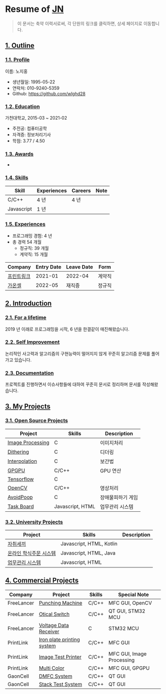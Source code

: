 # Resume of [JN](https://github.com/wlghd28)
> 이 문서는 축약 이력서로써, 각 단원의 링크를 클릭하면, 상세 페이지로 이동합니다.

## [1. Outline](https://github.com/wlghd28/resume/blob/master/DETAIL.md#1-outline)
### [1.1. Profile](https://github.com/wlghd28/resume/blob/master/DETAIL.md#11-outline)
이름: 노지홍

  - 생년월일: 1995-05-22
  - 연락처: 010-9240-5359
  - Github: https://github.com/wlghd28

### [1.2. Education](https://github.com/wlghd28/resume/blob/master/DETAIL.md#12-education)
가천대학교, 2015-03 ~ 2021-02

  - 주전공: 컴퓨터공학
  - 자격증: 정보처리기사
  - 학점: 3.77 / 4.50

### [1.3. Awards](https://github.com/wlghd28/resume/blob/master/DETAIL.md#13-awards)
-

### [1.4. Skills](https://github.com/wlghd28/resume/blob/master/DETAIL.md#14-skills)
Skill        | Experiences | Careers | Note
-------------|-------------|---------|-----------------------------------
C/C++        | 4 년        | 4 년    | 
Javascript   | 1 년        |         |

### [1.5. Experiences](https://github.com/wlghd28/resume/blob/master/DETAIL.md#15-experiences)
  - 프로그래밍 경험: 4 년
  - 총 경력 54 개월
    - 정규직: 39 개월
    - 계약직: 15 개월

Company | Entry Date | Leave Date | Form
--------|------------|------------|-------
[프린트링크](https://github.com/wlghd28/resume/blob/master/DETAIL.md#42-PrintLink) | 2021-01    | 2022-04    | 계약직
[가온셀](https://github.com/wlghd28/resume/blob/master/DETAIL.md#43-GaonCell) | 2022-05 | 재직중 | 정규직


## [2. Introduction](https://github.com/wlghd28/resume/blob/master/DETAIL.md#2-introduction)
### [2.1. For a lifetime](https://github.com/wlghd28/resume/blob/master/DETAIL.md#21-for-a-lifetime)
2019 년 이래로 프로그래밍을 시작, 6 년을 한결같이 매진해왔습니다.

### [2.2. Self Improvement](https://github.com/wlghd28/resume/blob/master/DETAIL.md#22-self-improvement)
논리적인 사고력과 알고리즘의 구현능력이 떨어지지 않게 꾸준히 알고리즘 문제를 풀어가고 있습니다.

### [2.3. Documentation](https://github.com/wlghd28/resume/blob/master/DETAIL.md#23-documentation)
프로젝트를 진행하면서 이슈사항들에 대하여 꾸준히 문서로 정리하며 문서를 작성해왔습니다.

## [3. My Projects](https://github.com/wlghd28/resume/blob/master/DETAIL.md#3-my-projects)
### [3.1. Open Source Projects](https://github.com/wlghd28/resume/blob/master/DETAIL.md#31-open-source-projects)
Project            | Skills           | Description
-------------------|------------------|-----------------------------
[Image Processing](https://github.com/wlghd28/resume/blob/master/DETAIL.md#311-Image-Processing) | C | 이미지처리
[Dithering](https://github.com/wlghd28/resume/blob/master/DETAIL.md#312-Dithering) | C | 디더링
[Interpolation](https://github.com/wlghd28/resume/blob/master/DETAIL.md#313-Interpolation) | C | 보간법 
[GPGPU](https://github.com/wlghd28/resume/blob/master/DETAIL.md#314-GPGPU) | C/C++ | GPU 연산
[Tensorflow](https://github.com/wlghd28/resume/blob/master/DETAIL.md#315-Tensorflow) | C | 
[OpenCV](https://github.com/wlghd28/resume/blob/master/DETAIL.md#316-OpenCV) | C/C++ | 영상처리
[AvoidPoop](https://github.com/wlghd28/resume/blob/master/DETAIL.md#317-AvoidPoop) | C | 장애물피하기 게임
[Task Board](https://github.com/wlghd28/resume/blob/master/DETAIL.md#318-Task-Board) | Javascript, HTML | 업무관리 시스템


### [3.2. University Projects](https://github.com/wlghd28/resume/blob/master/DETAIL.md#32-university-projects)
Project            | Skills           | Description
-------------------|------------------|-----------------------------
[자취세끼](https://github.com/wlghd28/resume/blob/master/DETAIL.md#321-자취세끼)  | Javascript, HTML, Kotlin             | 
[온라인 학식주문 시스템](https://github.com/wlghd28/resume/blob/master/DETAIL.md#322-온라인-학식주문-시스템) | Javascript, HTML, Java | 
[업무관리 시스템](https://github.com/wlghd28/resume/blob/master/DETAIL.md#323-업무관리-시스템)           | Javascript, HTML | 


## [4. Commercial Projects](https://github.com/wlghd28/resume/blob/master/DETAIL.md#4-commercial-projects)
Company        | Project                | Skills              | Special Note
---------------|------------------------|---------------------|---------------------
FreeLancer     | [Punching Machine](https://github.com/wlghd28/resume/blob/master/DETAIL.md#411-Punching-Machine)     | C/C++           | MFC GUI, OpenCV
FreeLancer     | [Otical Switch](https://github.com/wlghd28/resume/blob/master/DETAIL.md#412-Optical-Switch)     | C/C++           | QT GUI, STM32 MCU
FreeLancer     | [Voltage Data Receiver](https://github.com/wlghd28/resume/blob/master/DETAIL.md#413-Voltage-Data-Receiver)     | C           | STM32 MCU
PrintLink      | [Iron plate printing system](https://github.com/wlghd28/resume/blob/master/DETAIL.md#421-Iron-plate-printing-system)     | C/C++           | MFC GUI
PrintLink      | [Image Test Printer](https://github.com/wlghd28/resume/blob/master/DETAIL.md#422-Image-Test-Printer)   | C/C++                 | MFC GUI, Image Processing
PrintLink      | [Multi Color](https://github.com/wlghd28/resume/blob/master/DETAIL.md#423-Multi-Color)   | C/C++                 | MFC GUI, GPGPU
GaonCell       | [DMFC System](https://github.com/wlghd28/resume/blob/master/DETAIL.md#431-DMFC-System) | C/C++                 | QT GUI
GaonCell       | [Stack Test System](https://github.com/wlghd28/resume/blob/master/DETAIL.md#432-Stack-Test-System)         | C/C++     | QT GUI


